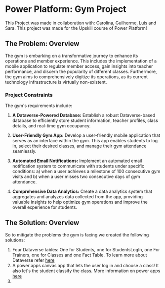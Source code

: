 # Power Platform: Gym Project

This Project was made in collaboration with: Carolina, Guilherme, Luís and Sara. This project was made for the Upskill course of Power Platform!

## The Problem: Overview

The gym is embarking on a transformative journey to enhance its operations and member experience. This includes the implementation of a mobile application to regulate member access, gain insights into teacher performance, and discern the popularity of different classes. Furthermore, the gym aims to comprehensively digitize its operations, as its current technology infrastructure is virtually non-existent.

### Project Constraints

The gym's requirements include:

1. **A Dataverse-Powered Database:** Establish a robust Dataverse-based database to efficiently store student information, teacher profiles, class details, and real-time gym occupancy.

2. **User-Friendly Gym App:** Develop a user-friendly mobile application that serves as an interface within the gym. This app enables students to log in, select their desired classes, and manage their gym attendance seamlessly.

3. **Automated Email Notifications:** Implement an automated email notification system to communicate with students under specific conditions: a) when a user achieves a milestone of 100 consecutive gym visits and b) when a user misses two consecutive days of gym attendance.

4. **Comprehensive Data Analytics:** Create a data analytics system that aggregates and analyzes data collected from the app, providing valuable insights to help optimize gym operations and improve the overall experience for students.

## The Solution: Overview

So to mitigate the problems the gym is facing we created the following solutions:

1) Four Dataverse tables: One for Students, one for StudentsLogIn, one For Trainers, one for Classes and one Fact Table. To learn more about Dataverse refer [here](https://github.com/inesalves44/GymProject/blob/main/Dataverse/README_DATAVERSE.md)
2) A power apps canvas app that lets the user log in and choose a class! It also let's the student classify the class. More information on power apps [here]()
3) 
